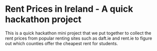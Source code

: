 # Rent Prices in Ireland - A quick hackathon project
This is a quick hackathon mini project that we put together to collect the rent prices from popular renting sites such as daft.ie and rent.ie to figure out which counties offer the cheapest rent for students.
